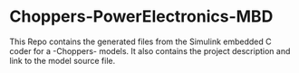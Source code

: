 # Choppers-PowerElectronics-MBD
This Repo contains the generated files from the Simulink embedded C coder for a -Choppers- models. It also contains the project description and link to the model source file. 
